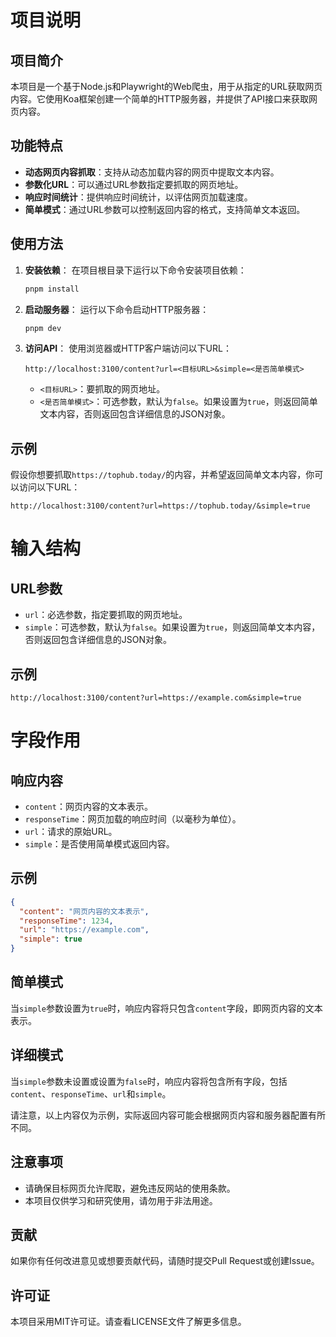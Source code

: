 # 项目说明

## 项目简介
本项目是一个基于Node.js和Playwright的Web爬虫，用于从指定的URL获取网页内容。它使用Koa框架创建一个简单的HTTP服务器，并提供了API接口来获取网页内容。

## 功能特点
- **动态网页内容抓取**：支持从动态加载内容的网页中提取文本内容。
- **参数化URL**：可以通过URL参数指定要抓取的网页地址。
- **响应时间统计**：提供响应时间统计，以评估网页加载速度。
- **简单模式**：通过URL参数可以控制返回内容的格式，支持简单文本返回。

## 使用方法
1. **安装依赖**：
   在项目根目录下运行以下命令安装项目依赖：
   ```bash
   pnpm install
   ```

2. **启动服务器**：
   运行以下命令启动HTTP服务器：
   ```bash
   pnpm dev
   ```

3. **访问API**：
   使用浏览器或HTTP客户端访问以下URL：
   ```
   http://localhost:3100/content?url=<目标URL>&simple=<是否简单模式>
   ```
   - `<目标URL>`：要抓取的网页地址。
   - `<是否简单模式>`：可选参数，默认为`false`。如果设置为`true`，则返回简单文本内容，否则返回包含详细信息的JSON对象。

## 示例
假设你想要抓取`https://tophub.today/`的内容，并希望返回简单文本内容，你可以访问以下URL：
```
http://localhost:3100/content?url=https://tophub.today/&simple=true
```

# 输入结构

## URL参数
- `url`：必选参数，指定要抓取的网页地址。
- `simple`：可选参数，默认为`false`。如果设置为`true`，则返回简单文本内容，否则返回包含详细信息的JSON对象。

## 示例
```plaintext
http://localhost:3100/content?url=https://example.com&simple=true
```

# 字段作用

## 响应内容
- `content`：网页内容的文本表示。
- `responseTime`：网页加载的响应时间（以毫秒为单位）。
- `url`：请求的原始URL。
- `simple`：是否使用简单模式返回内容。

## 示例
```json
{
  "content": "网页内容的文本表示",
  "responseTime": 1234,
  "url": "https://example.com",
  "simple": true
}
```

## 简单模式
当`simple`参数设置为`true`时，响应内容将只包含`content`字段，即网页内容的文本表示。

## 详细模式
当`simple`参数未设置或设置为`false`时，响应内容将包含所有字段，包括`content`、`responseTime`、`url`和`simple`。

请注意，以上内容仅为示例，实际返回内容可能会根据网页内容和服务器配置有所不同。


## 注意事项
- 请确保目标网页允许爬取，避免违反网站的使用条款。
- 本项目仅供学习和研究使用，请勿用于非法用途。

## 贡献
如果你有任何改进意见或想要贡献代码，请随时提交Pull Request或创建Issue。

## 许可证
本项目采用MIT许可证。请查看LICENSE文件了解更多信息。